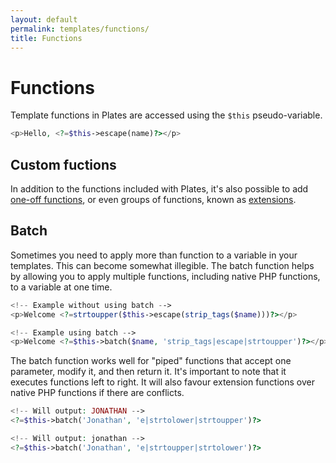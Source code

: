 ```yaml
---
layout: default
permalink: templates/functions/
title: Functions
---
```


Functions
=========

Template functions in Plates are accessed using the `$this` pseudo-variable.

~~~ php
<p>Hello, <?=$this->escape(name)?></p>
~~~


## Custom fuctions

In addition to the functions included with Plates, it's also possible to add [one-off functions](/engine/functions/), or even groups of functions, known as [extensions](/engine/extensions/).

## Batch

Sometimes you need to apply more than function to a variable in your templates. This can become somewhat illegible. The batch function helps by allowing you to apply multiple functions, including native PHP functions, to a variable at one time.

~~~ php
<!-- Example without using batch -->
<p>Welcome <?=strtoupper($this->escape(strip_tags($name)))?></p>

<!-- Example using batch -->
<p>Welcome <?=$this->batch($name, 'strip_tags|escape|strtoupper')?></p>
~~~

The batch function works well for "piped" functions that accept one parameter, modify it, and then return it. It's important to note that it executes functions left to right. It will also favour extension functions over native PHP functions if there are conflicts.

~~~ php
<!-- Will output: JONATHAN -->
<?=$this->batch('Jonathan', 'e|strtolower|strtoupper')?>

<!-- Will output: jonathan -->
<?=$this->batch('Jonathan', 'e|strtoupper|strtolower')?>
~~~